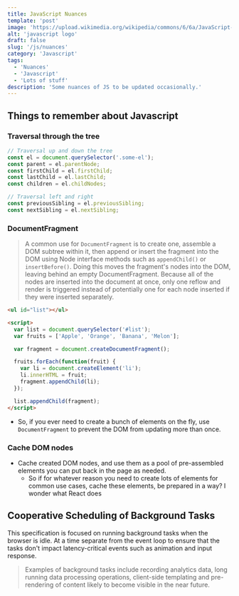```yaml
---
title: JavaScript Nuances
template: 'post'
image: 'https://upload.wikimedia.org/wikipedia/commons/6/6a/JavaScript-logo.png'
alt: 'javascript logo'
draft: false
slug: '/js/nuances'
category: 'Javascript'
tags:
  - 'Nuances'
  - 'Javascript'
  - 'Lots of stuff'
description: 'Some nuances of JS to be updated occasionally.'
---
```


## Things to remember about Javascript

### Traversal through the tree

```js
// Traversal up and down the tree
const el = document.querySelector('.some-el');
const parent = el.parentNode;
const firstChild = el.firstChild;
const lastChild = el.lastChild;
const children = el.childNodes;

// Traversal left and right
const previousSibling = el.previousSibling;
const nextSibling = el.nextSibling;
```

### DocumentFragment

> A common use for `DocumentFragment` is to create one, assemble a DOM subtree within it, then append or insert the fragment into the DOM using Node interface methods such as `appendChild()` or `insertBefore()`. Doing this moves the fragment's nodes into the DOM, leaving behind an empty DocumentFragment. Because all of the nodes are inserted into the document at once, only one reflow and render is triggered instead of potentially one for each node inserted if they were inserted separately.

```html
<ul id="list"></ul>

<script>
  var list = document.querySelector('#list');
  var fruits = ['Apple', 'Orange', 'Banana', 'Melon'];

  var fragment = document.createDocumentFragment();

  fruits.forEach(function(fruit) {
    var li = document.createElement('li');
    li.innerHTML = fruit;
    fragment.appendChild(li);
  });

  list.appendChild(fragment);
</script>
```

- So, if you ever need to create a bunch of elements on the fly, use `DocumentFragment` to prevent the DOM from updating more than once.

### Cache DOM nodes

- Cache created DOM nodes, and use them as a pool of pre-assembled elements you can put back in the page as needed.
  - So if for whatever reason you need to create lots of elements for common use cases, cache these elements, be prepared in a way? I wonder what React does

## Cooperative Scheduling of Background Tasks

This specification is focused on running background tasks when the browser is idle. At a time separate from the event loop to ensure that the tasks don't impact latency-critical events such as animation and input response.

> Examples of background tasks include recording analytics data, long running data processing operations, client-side templating and pre-rendering of content likely to become visible in the near future.
